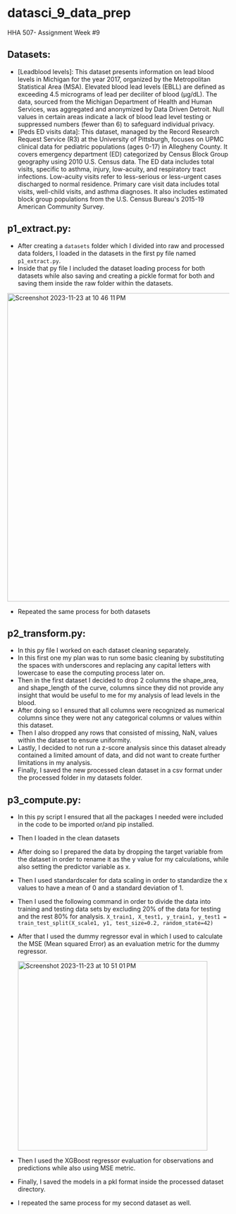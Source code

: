 # datasci_9_data_prep
HHA 507- Assignment Week #9

## Datasets:
- [Leadblood levels]:
This dataset presents information on lead blood levels in Michigan for the year 2017, organized by the Metropolitan Statistical Area (MSA). Elevated blood lead levels (EBLL) are defined as exceeding 4.5 micrograms of lead per deciliter of blood (μg/dL). The data, sourced from the Michigan Department of Health and Human Services, was aggregated and anonymized by Data Driven Detroit. Null values in certain areas indicate a lack of blood lead level testing or suppressed numbers (fewer than 6) to safeguard individual privacy.
- [Peds ED visits data]:
This dataset, managed by the Record Research Request Service (R3) at the University of Pittsburgh, focuses on UPMC clinical data for pediatric populations (ages 0-17) in Allegheny County. It covers emergency department (ED) categorized by Census Block Group geography using 2010 U.S. Census data. The ED data includes total visits, specific to asthma, injury, low-acuity, and respiratory tract infections. Low-acuity visits refer to less-serious or less-urgent cases discharged to normal residence. Primary care visit data includes total visits, well-child visits, and asthma diagnoses. It also includes estimated block group populations from the U.S. Census Bureau's 2015-19 American Community Survey.

## p1_extract.py:
- After creating a ```datasets``` folder which I divided into raw and processed data folders, I loaded in the datasets in the first py file named ```p1_extract.py```.
- Inside that py file I included the dataset loading process for both datasets while also saving and creating a pickle format for both and saving them inside the raw folder within the datasets.
  
<img width="700" alt="Screenshot 2023-11-23 at 10 46 11 PM" src="https://github.com/angeliki-tzanou/datasci_9_data_prep/assets/141374140/2dba73a9-fd5d-4d52-a44f-fccde977712b">

- Repeated the same process for both datasets

## p2_transform.py:
- In this py file I worked on each dataset cleaning separately.
- In this first one my plan was to run some basic cleaning by substituting the spaces with underscores and replacing any capital letters with lowercase to ease the computing process later on.
- Then in the first dataset I decided to drop 2 columns the shape_area, and shape_length of the curve, columns since they did not provide any insight that would be useful to me for my analysis of lead levels in the blood.
- After doing so I ensured that all columns were recognized as numerical columns since they were not any categorical columns or values within this dataset.
- Then I also dropped any rows that consisted of missing, NaN, values within the dataset to ensure uniformity.
- Lastly, I decided to not run a z-score analysis since this dataset already contained a limited amount of data, and did not want to create further limitations in my analysis.
- Finally, I saved the new processed clean dataset in a csv format under the processed folder in my datasets folder.
## p3_compute.py:
- In this py script I ensured that all the packages I needed were included in the code to be imported or/and pip installed.
- Then I loaded in the clean datasets
- After doing so I prepared the data by dropping the target variable from the dataset in order to rename it as the y value for my calculations, while also setting the predictor variable as x.
- Then I used standardscaler for data scaling in order to standardize the x values to have a mean of 0 and a standard deviation of 1.
- Then I used the following command in order to divide the data into training and testing data sets by excluding 20% of the data for testing and the rest 80% for analysis.
```X_train1, X_test1, y_train1, y_test1 = train_test_split(X_scale1, y1, test_size=0.2, random_state=42)```

- After that I used the dummy regressor eval in which I used to calculate the MSE (Mean squared Error) as an evaluation metric for the dummy regressor.

  <img width="430" alt="Screenshot 2023-11-23 at 10 51 01 PM" src="https://github.com/angeliki-tzanou/datasci_9_data_prep/assets/141374140/7171b2b9-4fab-41cf-b616-8852e296e2cf">

- Then I used the XGBoost regressor evaluation for observations and predictions while also using MSE metric.
- Finally, I saved the models in a pkl format inside the processed dataset directory.
- I repeated the same process for my second dataset as well.

